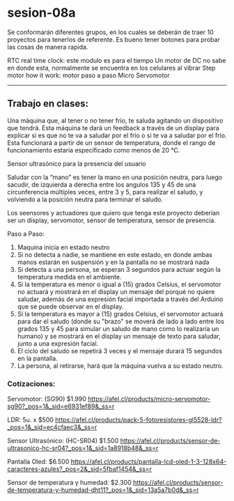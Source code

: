 # sesion-08a

Se conformarán diferentes grupos, en los cuales se deberán de traer 10 proyectos para tenerlos de referente.
Es bueno tener botones para probar las cosas de manera rapida.

RTC real time clock: este modulo es para el tiempo
Un motor de DC no sabe en donde esta, normalmente se encuentra en los celulares al vibrar
Step motor how it work: motor paso a paso
Micro Servomotor

---

## Trabajo en clases: 

Una máquina que, al tener o no tener frío, te saluda agitando un dispositivo que tendrá. Esta máquina te dará un feedback a través de un display para explicar si es que no te va a saludar por el frío o si te va a saludar por el frío. Esta funcionará a partir de un sensor de temperatura, donde el rango de funcionamiento estaría especificado como menos de 20 °C.

Sensor ultrasónico para la presencia del usuario

Saludar con la “mano” es tener la mano en una posición neutra, para luego sacudir, de izquierda a derecha entre los angulos 135 y 45 de una circunferencia múltiples veces, entre 3 y 5, para realizar el saludo, y volviendo a la posición neutra para terminar el saludo.

Los seensores y actuadores que quiero que tenga este proyecto deberian ser un display, servomotor, sensor de temperatura, sensor de presencia.

Paso a Paso: 

1. Maquina inicia en estado neutro
2. Si no detecta a nadie, se mantiene en este estado, en donde ambas manos estarán en suspensión y en la pantalla no se mostrará nada
3. Si detecta a una persona, se esperan 3 segundos para actuar según la temperatura medida en el ambiente.
4. Si la temperatura es menor o igual a (15) grados Celsius, el servomotor no actuará y mostrará en el display un mensaje del porqué no quiere saludar, además de una expresión facial importada a través del Arduino que se puede observar en el display.
5. Si la temperatura es mayor a (15) grados Celsius, el servomotor actuará para dar el saludo (donde su "brazo" se moverá de lado a lado entre los grados 135 y 45 para simular un saludo de mano como lo realizaría un humano) y se mostrará en el display un mensaje de texto para saludar, junto a una expresión facial.
6. El ciclo del saludo se repetirá 3 veces y el mensaje durará 15 segundos en la pantalla.
7. La persona, al retirarse, hará que la máquina vuelva a su estado neutro.

### Cotizaciones: 

Servomotor: (SG90) $1.990 https://afel.cl/products/micro-servomotor-sg90?_pos=1&_sid=e6931ef89&_ss=r

LDR: 5u. x $500 https://afel.cl/products/pack-5-fotoresistores-gl5528-ldr?_pos=1&_sid=ec4cfaec3&_ss=r

Sensor Ultrasónico: (HC-SR04) $1.500 https://afel.cl/products/sensor-de-ultrasonico-hc-sr04?_pos=1&_sid=1a8918b48&_ss=r

Pantalla Oled: $6.500 https://afel.cl/products/pantalla-lcd-oled-1-3-128x64-caracteres-azules?_pos=2&_sid=5fbaf1454&_ss=r

Sensor de temperatura y humedad: $2.300 https://afel.cl/products/sensor-de-temperatura-y-humedad-dht11?_pos=1&_sid=13a5a7b0d&_ss=r
